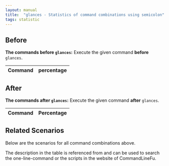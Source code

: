 ```yaml
---
layout: manual
title:  "glances - Statistics of command combinations using semicolon"
tags: statistic
---
```


## Before

__The commands before `glances`:__  Execute the given command __before__ `glances`.

| Command | percentage |
|--------|--------|



## After

__The commands after `glances`:__ Execute the given command __after__ `glances`.

| Command | Percentage | 
|-------|--------|



## Related Scenarios

Below are the scenarios for all command combinations above.

The description in the table is referenced from and can be used to search the one-line-command or the scripts in the website of CommandLineFu.




